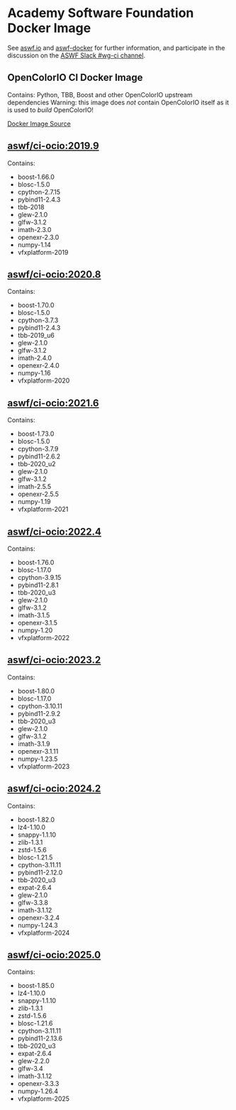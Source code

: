 <!--
Copyright (c) Contributors to the aswf-docker Project. All rights reserved.
SPDX-License-Identifier: Apache-2.0

Warning: this file is automatically generated from a template!
-->

# Academy Software Foundation Docker Image

See [aswf.io](https://aswf.io) and [aswf-docker](https://github.com/AcademySoftwareFoundation/aswf-docker)
for further information, and participate in the discussion on the
[ASWF Slack #wg-ci channel](https://academysoftwarefdn.slack.com/archives/C0169RX7MMK).

## OpenColorIO CI Docker Image

Contains: Python, TBB, Boost and other OpenColorIO upstream dependencies
Warning: this image does *not* contain OpenColorIO itself as it is used to *build* OpenColorIO!

[Docker Image Source](https://github.com/AcademySoftwareFoundation/aswf-docker/blob/main/ci-ocio/Dockerfile)

## [aswf/ci-ocio:2019.9](https://hub.docker.com/r/aswf/ci-ocio/tags?page=1&name=2019.9)

Contains:
* boost-1.66.0
* blosc-1.5.0
* cpython-2.7.15
* pybind11-2.4.3
* tbb-2018
* glew-2.1.0
* glfw-3.1.2
* imath-2.3.0
* openexr-2.3.0
* numpy-1.14
* vfxplatform-2019

## [aswf/ci-ocio:2020.8](https://hub.docker.com/r/aswf/ci-ocio/tags?page=1&name=2020.8)

Contains:
* boost-1.70.0
* blosc-1.5.0
* cpython-3.7.3
* pybind11-2.4.3
* tbb-2019_u6
* glew-2.1.0
* glfw-3.1.2
* imath-2.4.0
* openexr-2.4.0
* numpy-1.16
* vfxplatform-2020

## [aswf/ci-ocio:2021.6](https://hub.docker.com/r/aswf/ci-ocio/tags?page=1&name=2021.6)

Contains:
* boost-1.73.0
* blosc-1.5.0
* cpython-3.7.9
* pybind11-2.6.2
* tbb-2020_u2
* glew-2.1.0
* glfw-3.1.2
* imath-2.5.5
* openexr-2.5.5
* numpy-1.19
* vfxplatform-2021

## [aswf/ci-ocio:2022.4](https://hub.docker.com/r/aswf/ci-ocio/tags?page=1&name=2022.4)

Contains:
* boost-1.76.0
* blosc-1.17.0
* cpython-3.9.15
* pybind11-2.8.1
* tbb-2020_u3
* glew-2.1.0
* glfw-3.1.2
* imath-3.1.5
* openexr-3.1.5
* numpy-1.20
* vfxplatform-2022

## [aswf/ci-ocio:2023.2](https://hub.docker.com/r/aswf/ci-ocio/tags?page=1&name=2023.2)

Contains:
* boost-1.80.0
* blosc-1.17.0
* cpython-3.10.11
* pybind11-2.9.2
* tbb-2020_u3
* glew-2.1.0
* glfw-3.1.2
* imath-3.1.9
* openexr-3.1.11
* numpy-1.23.5
* vfxplatform-2023

## [aswf/ci-ocio:2024.2](https://hub.docker.com/r/aswf/ci-ocio/tags?page=1&name=2024.2)

Contains:
* boost-1.82.0
* lz4-1.10.0
* snappy-1.1.10
* zlib-1.3.1
* zstd-1.5.6
* blosc-1.21.5
* cpython-3.11.11
* pybind11-2.12.0
* tbb-2020_u3
* expat-2.6.4
* glew-2.1.0
* glfw-3.3.8
* imath-3.1.12
* openexr-3.2.4
* numpy-1.24.3
* vfxplatform-2024

## [aswf/ci-ocio:2025.0](https://hub.docker.com/r/aswf/ci-ocio/tags?page=1&name=2025.0)

Contains:
* boost-1.85.0
* lz4-1.10.0
* snappy-1.1.10
* zlib-1.3.1
* zstd-1.5.6
* blosc-1.21.6
* cpython-3.11.11
* pybind11-2.13.6
* tbb-2020_u3
* expat-2.6.4
* glew-2.2.0
* glfw-3.4
* imath-3.1.12
* openexr-3.3.3
* numpy-1.26.4
* vfxplatform-2025

